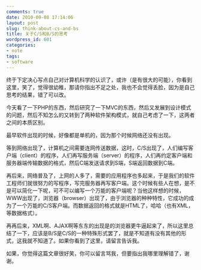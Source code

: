 ```yaml
---
comments: true
date: 2010-09-08 17:14:06
layout: post
slug: think-about-cs-and-bs
title: 关于C/S和B/S的思考
wordpress_id: 601
categories:
- note
tags:
- software
---
```


终于下定决心写点自己对计算机科学的认识了，或许（是有很大的可能），你看到这里，笑了，觉得很幼稚，那请你指出不足之处，我也不会觉得丢脸，因为是自己思考的结果，错了可以改。

今天看了一下PHP的东西，然后研究了一下MVC的东西，然后又发展到设计模式的问题，然后不知怎么的又转到了两种软件架构模式，就自己考虑了一下，这两者之间的本质区别。

最早软件出现的时候，好像都是单机的，因为那个时候网络还没有出现。



等到网络出现了，计算机之间需要连网传送数据，这时，C/S出现了，人们编写客户端（client）的程序，人们再写服务端（server）的程序，人们再约定客户端和服务器端传输数据的格式，然后C端发送请求到S端，S端返回数据到C端。

再后来，网络普及了，上网的人多了，需要的应用程序也多起来，于是我们的软件工程师们就很努力的写程序，写完服务器再写客户端。这个时候有些人在想，是不是可以简化一下呢，可不可以编写一个万能的客户端呢？当他这样想的时候，WWW出现了，浏览器（browser）出现了，由于浏览器的种种特性，它成功的成为了一个万能的C/S客户端。而数据返回的格式就是HTML了，哈哈（也有XML，等数据格式）。

再再后来，XML啊、AJAX啊等东东的出现是的浏览器更牛逼起来了，所以这里总结了一下，应该是B/S是C/S的一种特殊形式罢了，就是不知道有没有其他的形式，这我就不知道了。如果你看到了这里，请留言告诉我。

如果，你觉得这篇文章很好笑，你可以留言骂我，但要指出我哪里理解错了，谢谢。
